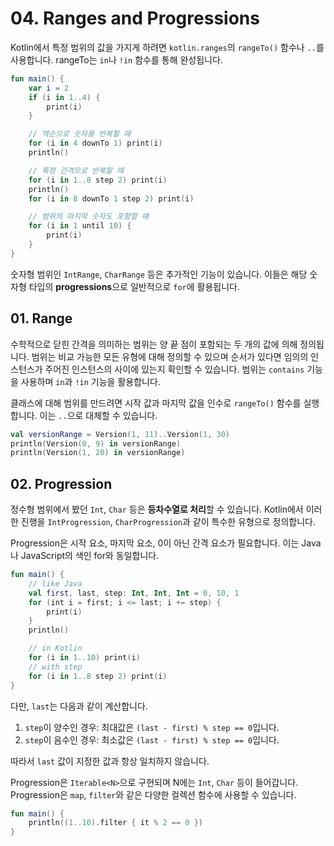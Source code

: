 # 04. Ranges and Progressions

Kotlin에서 특정 범위의 값을 가지게 하려면 `kotlin.ranges`의 `rangeTo()` 함수나 `..`를 사용합니다.
rangeTo는 `in`나 `!in` 함수를 통해 완성됩니다.

```kotlin
fun main() {
    var i = 2
    if (i in 1..4) {
        print(i)
    }

    // 역순으로 숫자를 반복할 때
    for (i in 4 downTo 1) print(i)
    println()

    // 특정 간격으로 반복할 때
    for (i in 1..8 step 2) print(i)
    println()
    for (i in 8 downTo 1 step 2) print(i)

    // 범위의 마지막 숫자도 포함할 때
    for (i in 1 until 10) {
        print(i)
    }
}
```

숫자형 범위인 `IntRange`, `CharRange` 등은 추가적인 기능이 있습니다.
이들은 해당 숫자형 타입의 **progressions**으로 일반적으로 `for`에 활용됩니다.

## 01. Range

수학적으로 닫힌 간격을 의미하는 범위는 양 끝 점이 포함되는 두 개의 값에 의해 정의됩니다.
범위는 비교 가능한 모든 유형에 대해 정의할 수 있으며 순서가 있다면 임의의 인스턴스가 주어진 인스턴스의 사이에 있는지 확인할 수 있습니다.
범위는 `contains` 기능을 사용하며 `in`과 `!in` 기능을 활용합니다.

클래스에 대해 범위를 만드려면 시작 값과 마지막 값을 인수로 `rangeTo()` 함수를 실행합니다.
이는 `..`으로 대체할 수 있습니다.

```kotlin
val versionRange = Version(1, 11)..Version(1, 30)
println(Version(0, 9) in versionRange)
println(Version(1, 20) in versionRange)
```

## 02. Progression

정수형 범위에서 봤던 `Int`, `Char` 등은 **등차수열로 처리**할 수 있습니다.
Kotlin에서 이러한 진행을 `IntProgression`, `CharProgression`과 같이 특수한 유형으로 정의합니다.

Progression은 시작 요소, 마지막 요소, 0이 아닌 간격 요소가 필요합니다.
이는 Java나 JavaScript의 색인 for와 동일합니다.

```kotlin
fun main() {
    // like Java
    val first, last, step: Int, Int, Int = 0, 10, 1
    for (int i = first; i <= last; i += step) {
        print(i)
    }
    println()

    // in Kotlin
    for (i in 1..10) print(i)
    // with step
    for (i in 1..8 step 2) print(i)
}
```

다만, `last`는 다음과 같이 계산합니다.

1. `step`이 양수인 경우: 최대값은 `(last - first) % step == 0`입니다.
2. `step`이 음수인 경우: 최소값은 `(last - first) % step == 0`입니다.

따라서 `last` 값이 지정한 값과 항상 일치하지 않습니다.

Progression은 `Iterable<N>`으로 구현되며 N에는 `Int`, `Char` 등이 들어갑니다.
Progression은 `map`, `filter`와 같은 다양한 컬렉션 함수에 사용할 수 있습니다.

```kotlin
fun main() {
    println((1..10).filter { it % 2 == 0 })
}
```
